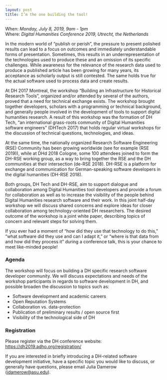 ```yaml
---
layout: post
title: I’m the one building the tool!
---
```


<p>
When: <i>Monday, July 8, 2019, 9am - 1pm</i><br>
Where: <i>Digital Humanities Conference 2019, Utrecht, the Netherlands</i></br>
</p>
<p>
In the modern world of “publish or perish”, the pressure to present polished results can lead to a focus on outcomes and immediately understandable forms of presentation. Sometimes, this results in an underrepresentation of the technologies used to produce these and an omission of its specific challenges. While awareness for the relevance of the research data used to produce a published article has been growing for many years, its acceptance as scholarly output is still contested. The same holds true for the actual software used to process data and create results.
</p>
<p>
At DH 2017 Montreal, the workshop “Building an Infrastructure for Historical Research Tools”, organized and/or attended by several of the authors, proved that a need for technical exchange exists. The workshop brought together developers, scholars with a programming or technical background, and generally people involved in the development of tools to support digital humanities research. A result of this workshop was the formation of DH Tech, “an international grass-roots community of Digital Humanities software engineers” (DHTech 2017) that holds regular virtual workshops for the discussion of technical questions, technologies, and ideas.
</p>
<p>
At the same time, the nationally organized Research Software Engineering (RSE) Community has been growing worldwide (see for example (RSE 2019)), while at DHd 2018 Cologne, some 100 attendees joined to form the DH-RSE working group, as a way to bring together the RSE and the DH communities at their intersection (de-RSE 2018). DH-RSE is a platform for exchange and communication for German-speaking software developers in the digital humanities (DH-RSE 2018).
</p>
<p>
Both groups, DH Tech and DH-RSE, aim to support dialogue and collaboration among Digital Humanities tool developers and provide a forum for collaboration as well as to increase the visibility of the people behind Digital Humanities research software and their work. In this joint half-day workshop we will discuss shared concerns and explore ideas for closer collaboration among technology-oriented DH researchers. The desired outcome of the workshop is a joint white paper, describing topics of concern and relevant steps for solving them.
</p>
<p>
If you ever had a moment of “how did they use that technology to do this,” “what software did they use and can I adapt it,” or “where is that data from and how did they process it” during a conference talk, this is your chance to meet like-minded people!
</p>
<h3>
Agenda
</h3>

<p>
The workshop will focus on building a DH specific research software developer community. We will discuss expectations and needs of the workshop participants in regards to software development in DH, and possible broaden the discussion to topics such as:
<ul>
<li>Software development and academic careers</li>
<li>Open Reputation Systems</li>
<li>Collaboration vs. data-protection</li>
<li>Publication of preliminary results / open source first</li>
<li>Visibility of the technological side of DH</li>
</ul>
</p>


<h3>Registration</h3>

<p>
Please register via the DH conference website: <a href="https://dh2019.adho.org/registration/">https://dh2019.adho.org/registration/</a>
</p>
<p>
If you are interested in briefly introducing a DH-related software development initiative, have a specific topic you would like to discuss, or generally have questions, please email Julia Damerow (<a href="mailto:jdamerow@asu.edu">jdamerow@asu.edu</a>).
</p>
